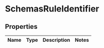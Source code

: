 # SchemasRuleIdentifier

## Properties
Name | Type | Description | Notes
------------ | ------------- | ------------- | -------------
